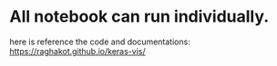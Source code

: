 # All notebook can run individually.
  here is reference the code and documentations: https://raghakot.github.io/keras-vis/
